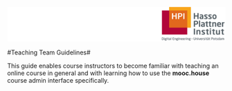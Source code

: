 ![HPI Logo](img/HPI_Logo.png)

#Teaching Team Guidelines#

This guide enables course instructors to become familiar with teaching an online course in general and with learning how to use the **mooc.house** course admin interface specifically.

<!-- 
   - [0. Overview](index.md)
   - [1. Getting Started](01_getting-started.md)
   - [2. Conceptualizing Your Curriculum](02_curriculum-design.md)
   - [3. Course Cycle](03_course-cycle-schedule.md)
   - [4. Course Settings](04_course-settings.md)
   - [5. Adding Content](05_adding-content.md)
   - [6. Quiz Design](06-quiz-design.md)
   - [7. Adding Quizzes and Questions](07_adding-quizzes-and-questions.md)
   - [8. Quiz Submission Management](08_quiz-submissions.md)
   - [10. Peer Assessment](10_peer-assessment.md)
   - [11. LTI](11_lti.md)
   - [13. User Tests](13_user-tests.md)
   - [19. Communicating With Learners](05_community-management.md)
   - [20. End of Course](06_end-of-course.md)
   - [i. Communication Matrix](07_communication-matrix.md)
   - [ii. Checklist](checklist.md)
   - [iii. Templates](templates.md)
-->
